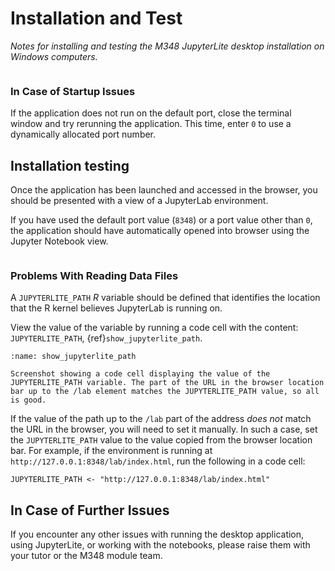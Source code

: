 # Installation and Test

*Notes for installing and testing the M348 JupyterLite desktop installation on Windows computers.*

```{include} _STARTUP_WINDOWS.md
```

### In Case of Startup Issues

If the application does not run on the default port, close the terminal window and try rerunning the application. This time, enter `0` to use a dynamically allocated port number.

## Installation testing

Once the application has been launched and accessed in the browser, you should be presented with a view of a JupyterLab environment.

If you have used the default port value (`8348`) or a port value other than `0`, the application should have automatically opened into browser using the Jupyter Notebook view.

```{include} __INITIAL_TESTING.md
```

### Problems With Reading Data Files

A `JUPYTERLITE_PATH` *R* variable should be defined that identifies the location that the R kernel believes JupyterLab is running on.

View the value of the variable by running a code cell with the content: `JUPYTERLITE_PATH`, {ref}`show_jupyterlite_path`.

```{figure} images/show_jupyterlite_path.png
:name: show_jupyterlite_path

Screenshot showing a code cell displaying the value of the JUPYTERLITE_PATH variable. The part of the URL in the browser location bar up to the /lab element matches the JUPYTERLITE_PATH value, so all is good.
```

If the value of the path up to the `/lab` part of the address *does not* match the URL in the browser, you will need to set it manually. In such a case, set the `JUPYTERLITE_PATH` value to the value copied from the browser location bar. For example, if the environment is running at `http://127.0.0.1:8348/lab/index.html`, run the following in a code cell:

`JUPYTERLITE_PATH <- "http://127.0.0.1:8348/lab/index.html"`

## In Case of Further Issues

If you encounter any other issues with running the desktop application, using JupyterLite, or working with the notebooks, please raise them with your tutor or the M348 module team.
